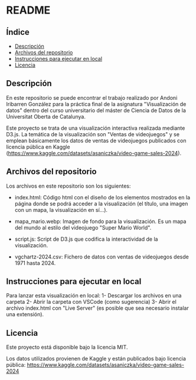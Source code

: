 # README

## Índice
- [Descripción](#descripción)
- [Archivos del repositorio](#archivos-del-repositorio)
- [Instrucciones para ejecutar en local](#instrucciones-para-ejecutar-en-local)
- [Licencia](#licencia)


## Descripción

En este repositorio se puede encontrar el trabajo realizado por Andoni Iribarren González para la práctica final de la asignatura "Visualización de datos" dentro del curso universitario del máster de Ciencia de Datos de la Universitat Oberta de Catalunya.

Este proyecto se trata de una visualización interactiva realizada mediante D3.js. La temática de la visualización son "Ventas de videojuegos" y se emplean básicamente los datos de ventas de videojuegos publicados con licencia pública en Kaggle (https://www.kaggle.com/datasets/asaniczka/video-game-sales-2024).

## Archivos del repositorio

Los archivos en este repositorio son los siguientes:

- index.html: Código html con el diseño de los elementos mostrados en la página donde se podrá acceder a la visualización (el título, una imagen con un mapa, la visualización en sí...).

- mapa_mario.webp: Imagen de fondo para la visualización. Es un mapa del mundo al estilo del videojuego "Super Mario World".

- script.js: Script de D3.js que codifica la interactividad de la visualización.

- vgchartz-2024.csv: Fichero de datos con ventas de videojuegos desde 1971 hasta 2024.

## Instrucciones para ejecutar en local
Para lanzar esta visualización en local:
1- Descargar los archivos en una carpeta
2- Abrir la carpeta con VSCode (como sugerencia)
3- Abrir el archivo index.html con "Live Server" (es posible que sea necesario instalar una extensión).


## Licencia

Este proyecto está disponible bajo la licencia MIT.

Los datos utilizados provienen de Kaggle y están publicados bajo licencia pública:
https://www.kaggle.com/datasets/asaniczka/video-game-sales-2024
